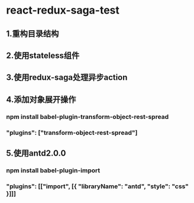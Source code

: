 # react-redux-saga-test
## 1.重构目录结构
## 2.使用stateless组件
## 3.使用redux-saga处理异步action
## 4.添加对象展开操作
### npm install babel-plugin-transform-object-rest-spread
### "plugins": ["transform-object-rest-spread"]
## 5.使用antd2.0.0
### npm install babel-plugin-import
### "plugins": [["import", [{ "libraryName": "antd", "style": "css" }]]]